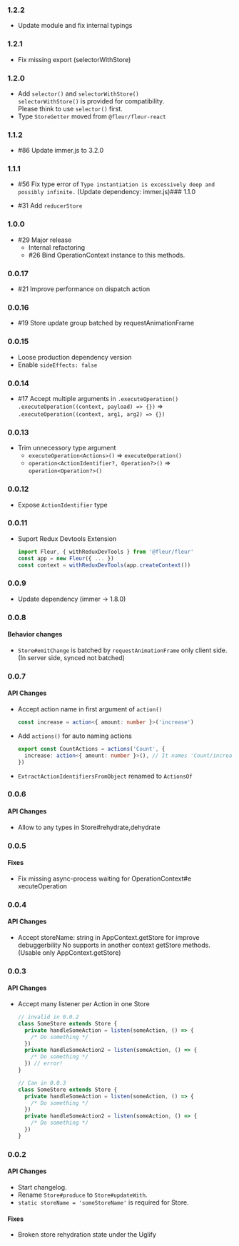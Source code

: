 ### 1.2.2

- Update module and fix internal typings

### 1.2.1

- Fix missing export (selectorWithStore)

### 1.2.0

- Add `selector()` and `selectorWithStore()`<br />
  `selectorWithStore()` is provided for compatibility.<br />
  Please think to use `selector()` first.
- Type `StoreGetter` moved from `@fleur/fleur-react`

### 1.1.2

- #86 Update immer.js to 3.2.0

### 1.1.1

- #56 Fix type error of `Type instantiation is excessively deep and possibly infinite.`
  (Update dependency: immer.js)### 1.1.0

- #31 Add `reducerStore`

### 1.0.0

- #29 Major release
  - Internal refactoring
  - #26 Bind OperationContext instance to this methods.

### 0.0.17

- #21 Improve performance on dispatch action

### 0.0.16

- #19 Store update group batched by requestAnimationFrame

### 0.0.15

- Loose production dependency version
- Enable `sideEffects: false`

### 0.0.14

- #17 Accept multiple arguments in `.executeOperation()`
  `.executeOperation((context, payload) => {})` => `.executeOperation((context, arg1, arg2) => {})`

### 0.0.13

- Trim unnecessory type argument
  - `executeOperation<Actions>()` => `executeOperation()`
  - `operation<ActionIdentifier?, Operation?>()` => `operation<Operation?>()`

### 0.0.12

- Expose `ActionIdentifier` type

### 0.0.11

- Suport Redux Devtools Extension
  ```typescript
  import Fleur, { withReduxDevTools } from '@fleur/fleur'
  const app = new Fleur({ ... })
  const context = withReduxDevTools(app.createContext())
  ```

### 0.0.9

- Update dependency (immer -> 1.8.0)

### 0.0.8

#### Behavior changes

- `Store#emitChange` is batched by `requestAnimationFrame` only client side.
  (In server side, synced not batched)

### 0.0.7

#### API Changes

- Accept action name in first argument of `action()`
  ```typescript
  const increase = action<{ amount: number }>('increase')
  ```
- Add `actions()` for auto naming actions
  ```typescript
  export const CountActions = actions('Count', {
    increase: action<{ amount: number }>(), // It names 'Count/increase'
  })
  ```
- `ExtractActionIdentifiersFromObject` renamed to `ActionsOf`

### 0.0.6

#### API Changes

- Allow to any types in Store#rehydrate,dehydrate

### 0.0.5

#### Fixes

- Fix missing async-process waiting for OperationContext#e
  xecuteOperation

### 0.0.4

#### API Changes

- Accept storeName: string in AppContext.getStore for improve debuggerbility
  No supports in another context getStore methods. (Usable only AppContext.getStore)

### 0.0.3

#### API Changes

- Accept many listener per Action in one Store

  ```ts
  // invalid in 0.0.2
  class SomeStore extends Store {
    private handleSomeAction = listen(someAction, () => {
      /* Do something */
    })
    private handleSomeAction2 = listen(someAction, () => {
      /* Do something */
    }) // error!
  }

  // Can in 0.0.3
  class SomeStore extends Store {
    private handleSomeAction = listen(someAction, () => {
      /* Do something */
    })
    private handleSomeAction2 = listen(someAction, () => {
      /* Do something */
    })
  }
  ```

### 0.0.2

#### API Changes

- Start changelog.
- Rename `Store#produce` to `Store#updateWith`.
- `static storeName = 'someStoreName'` is required for Store.

#### Fixes

- Broken store rehydration state under the Uglify

